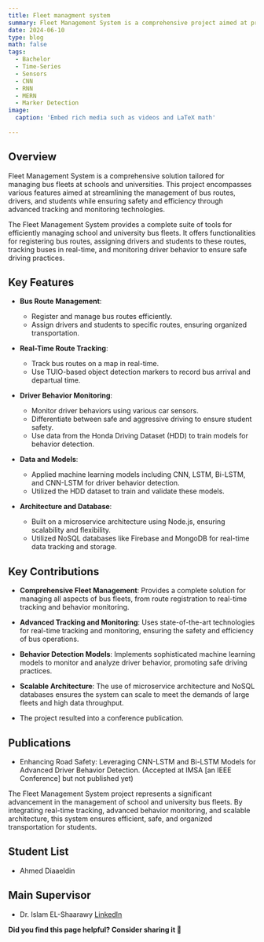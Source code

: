 ```yaml
---
title: Fleet managment system
summary: Fleet Management System is a comprehensive project aimed at providing an end-to-end solution for managing bus fleets, specifically tailored for schools and universities. 
date: 2024-06-10
type: blog
math: false
tags:
  - Bachelor
  - Time-Series
  - Sensors
  - CNN
  - RNN
  - MERN
  - Marker Detection
image:
  caption: 'Embed rich media such as videos and LaTeX math'
  
---
```


## Overview
Fleet Management System is a comprehensive solution tailored for managing bus fleets at schools and universities. This project encompasses various features aimed at streamlining the management of bus routes, drivers, and students while ensuring safety and efficiency through advanced tracking and monitoring technologies.

The Fleet Management System provides a complete suite of tools for efficiently managing school and university bus fleets. It offers functionalities for registering bus routes, assigning drivers and students to these routes, tracking buses in real-time, and monitoring driver behavior to ensure safe driving practices.



## Key Features
- **Bus Route Management**:
  - Register and manage bus routes efficiently.
  - Assign drivers and students to specific routes, ensuring organized transportation.

- **Real-Time Route Tracking**:

  - Track bus routes on a map in real-time.
  - Use TUIO-based object detection markers to record bus arrival and departual time.

- **Driver Behavior Monitoring**:
  - Monitor driver behaviors using various car sensors.
  - Differentiate between safe and aggressive driving to ensure student safety.
  - Use data from the Honda Driving Dataset (HDD) to train models for behavior detection.

- **Data and Models**:
  - Applied machine learning models including CNN, LSTM, Bi-LSTM, and CNN-LSTM for driver behavior detection.
  - Utilized the HDD dataset to train and validate these models.
- **Architecture and Database**:
  - Built on a microservice architecture using Node.js, ensuring scalability and flexibility.
  - Utilized NoSQL databases like Firebase and MongoDB for real-time data tracking and storage.

## Key Contributions
- **Comprehensive Fleet Management**: 
Provides a complete solution for managing all aspects of bus fleets, from route registration to real-time tracking and behavior monitoring.

- **Advanced Tracking and Monitoring**: 
Uses state-of-the-art technologies for real-time tracking and monitoring, ensuring the safety and efficiency of bus operations.

- **Behavior Detection Models**: 
Implements sophisticated machine learning models to monitor and analyze driver behavior, promoting safe driving practices.

- **Scalable Architecture**: 
The use of microservice architecture and NoSQL databases ensures the system can scale to meet the demands of large fleets and high data throughput.

- The project resulted into a conference publication.

## Publications
- Enhancing Road Safety: Leveraging CNN-LSTM and Bi-LSTM Models for Advanced Driver Behavior Detection. (Accepted at IMSA [an IEEE Conference] but not published yet)

The Fleet Management System project represents a significant advancement in the management of school and university bus fleets. By integrating real-time tracking, advanced behavior monitoring, and scalable architecture, this system ensures efficient, safe, and organized transportation for students.

## Student List
- Ahmed Diaaeldin

## Main Supervisor
- Dr. Islam EL-Shaarawy [LinkedIn](https://www.linkedin.com/in/islamelshaarawy/?locale=ar_AE)

**Did you find this page helpful? Consider sharing it 🙌**

